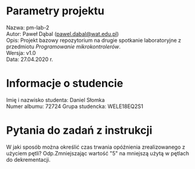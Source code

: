 # Parametry projektu

Nazwa: pm-lab-2  
Autor: Paweł Dąbal (pawel.dabal@wat.edu.pl)  
Opis: Projekt bazowy repozytorium na drugie spotkanie laboratoryjne z przedmiotu _Programowanie mikrokontrolerów_.  
Wersja: v1.0  
Data: 27.04.2020 r.

# Informacje o studencie

Imię i nazwisko studenta: Daniel Słomka  
Numer albumu: 72724
Grupa studencka: WELE18EQ2S1

# Pytania do zadań z instrukcji

 W jaki sposób można określić czas trwania
opóźnienia zrealizowanego z użyciem pętli?
Odp.Zmniejszając wartość "5" na mniejszą użytą w pętlach do dekrementacji.
